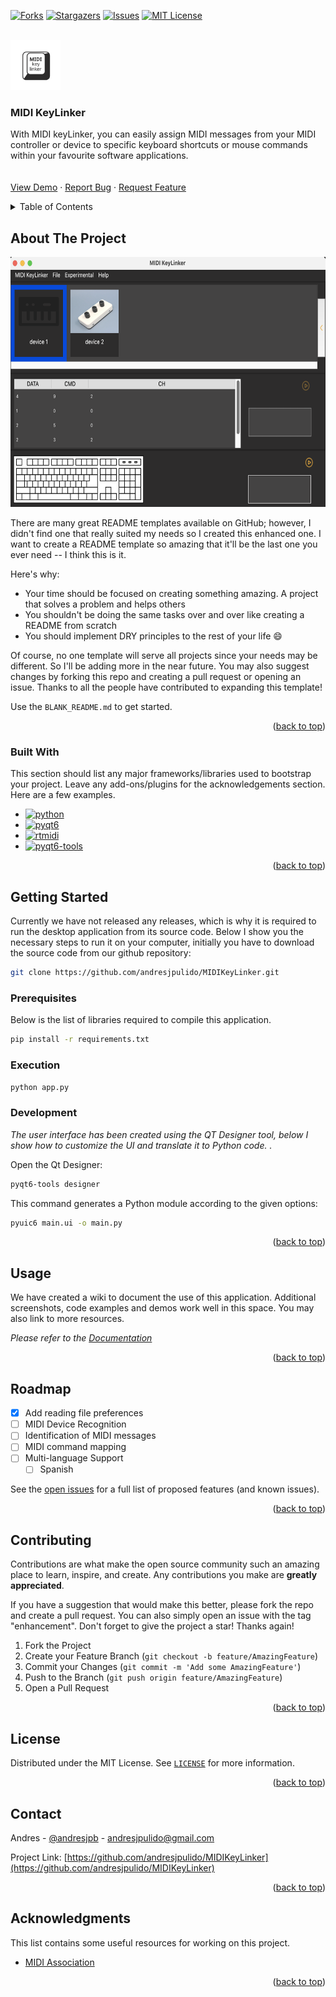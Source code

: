 <a name="readme-top"></a>
 



<!-- PROJECT SHIELDS -->
<!--
*** I'm using markdown "reference style" links for readability.
*** Reference links are enclosed in brackets [ ] instead of parentheses ( ).
*** See the bottom of this document for the declaration of the reference variables
*** for contributors-url, forks-url, etc. This is an optional, concise syntax you may use.
*** https://www.markdownguide.org/basic-syntax/#reference-style-links
-->
 
[![Forks][forks-shield]][forks-url]
[![Stargazers][stars-shield]][stars-url]
[![Issues][issues-shield]][issues-url]
[![MIT License][license-shield]][license-url]
 


<!-- PROJECT LOGO -->
<br />
<div>
  <a href="https://github.com/andresjpulido/MIDIKeyLinker">
    <img src="icon/logo.svg" alt="Logo" width="80" height="80">
  </a>

  <h3 >MIDI KeyLinker</h3>

  <p >
    With MIDI keyLinker, you can easily assign MIDI messages from your MIDI controller or device to specific keyboard shortcuts or mouse commands within your favourite software applications.
    <br />
        <br />
    <br />
    <a href="https://github.com/andresjpulido/MIDIKeyLinker">View Demo</a>
    ·
    <a href="https://github.com/andresjpulido/MIDIKeyLinker/issues/new?labels=bug&template=bug-report---.md">Report Bug</a>
    ·
    <a href="https://github.com/andresjpulido/MIDIKeyLinker/issues/new?labels=enhancement&template=feature-request---.md">Request Feature</a>
  </p>
</div>



<!-- TABLE OF CONTENTS -->
<details>
  <summary>Table of Contents</summary>
  <ol>
    <li>
      <a href="#about-the-project">About The Project</a>
      <ul>
        <li><a href="#built-with">Built With</a></li>
      </ul>
    </li>
    <li>
      <a href="#getting-started">Getting Started</a>
      <ul>
        <li><a href="#prerequisites">Prerequisites</a></li>
        <li><a href="#installation">Installation</a></li>
      </ul>
    </li>
    <li><a href="#usage">Usage</a></li>
    <li><a href="#roadmap">Roadmap</a></li>
    <li><a href="#contributing">Contributing</a></li>
    <li><a href="#license">License</a></li>
    <li><a href="#contact">Contact</a></li>
    <li><a href="#acknowledgments">Acknowledgments</a></li>
  </ol>
</details>



<!-- ABOUT THE PROJECT -->
## About The Project
 
 <p align="center">
<img src="docs/images/screenshot01.png" width="700" height="400">
</p>

There are many great README templates available on GitHub; however, I didn't find one that really suited my needs so I created this enhanced one. I want to create a README template so amazing that it'll be the last one you ever need -- I think this is it.

Here's why:
* Your time should be focused on creating something amazing. A project that solves a problem and helps others
* You shouldn't be doing the same tasks over and over like creating a README from scratch
* You should implement DRY principles to the rest of your life :smile:

Of course, no one template will serve all projects since your needs may be different. So I'll be adding more in the near future. You may also suggest changes by forking this repo and creating a pull request or opening an issue. Thanks to all the people have contributed to expanding this template!

Use the `BLANK_README.md` to get started.

<p align="right">(<a href="#readme-top">back to top</a>)</p>



### Built With

This section should list any major frameworks/libraries used to bootstrap your project. Leave any add-ons/plugins for the acknowledgements section. Here are a few examples.

* [![python][python]][python-url]
* [![pyqt6][pyqt6]][pyqt6-url] 
* [![rtmidi][rtmidi]][rtmidi-url]
* [![pyqt6-tools][pyqt6-tools]][pyqt6-tools-url]

<p align="right">(<a href="#readme-top">back to top</a>)</p>



<!-- GETTING STARTED -->
## Getting Started

Currently we have not released any releases, which is why it is required to run the desktop application from its source code. Below I show you the necessary steps to run it on your computer, initially you have to download the source code from our github repository:

```sh
git clone https://github.com/andresjpulido/MIDIKeyLinker.git
```

### Prerequisites

Below is the list of libraries required to compile this application.
 
  ```sh
  pip install -r requirements.txt
  ```

### Execution

```sh 
python app.py
```

### Development

_The user interface has been created using the QT Designer tool, below I show how to customize the UI and translate it to Python code. ._

Open the Qt Designer:

```sh 
pyqt6-tools designer
```

This command generates a Python module according to the given options:
 
```sh 
pyuic6 main.ui -o main.py
```
  
<p align="right">(<a href="#readme-top">back to top</a>)</p>



<!-- USAGE EXAMPLES -->
## Usage

We have created a wiki to document the use of this application. Additional screenshots, code examples and demos work well in this space. You may also link to more resources.

_Please refer to the [Documentation](https://github.com/andresjpulido/MIDIKeyLinker/wiki)_

<p align="right">(<a href="#readme-top">back to top</a>)</p>



<!-- ROADMAP -->
## Roadmap

- [x] Add reading file preferences
- [ ] MIDI Device Recognition
- [ ] Identification of MIDI messages
- [ ] MIDI command mapping
- [ ] Multi-language Support
    - [ ] Spanish

See the [open issues](https://github.com/andresjpulido/MIDIKeyLinker/issues) for a full list of proposed features (and known issues).

<p align="right">(<a href="#readme-top">back to top</a>)</p>



<!-- CONTRIBUTING -->
## Contributing

Contributions are what make the open source community such an amazing place to learn, inspire, and create. Any contributions you make are **greatly appreciated**.

If you have a suggestion that would make this better, please fork the repo and create a pull request. You can also simply open an issue with the tag "enhancement".
Don't forget to give the project a star! Thanks again!

1. Fork the Project
2. Create your Feature Branch (`git checkout -b feature/AmazingFeature`)
3. Commit your Changes (`git commit -m 'Add some AmazingFeature'`)
4. Push to the Branch (`git push origin feature/AmazingFeature`)
5. Open a Pull Request

<p align="right">(<a href="#readme-top">back to top</a>)</p>



<!-- LICENSE -->
## License

Distributed under the MIT License. See [`LICENSE`](https://github.com/andresjpulido/MIDIKeyLinker/blob/main/LICENSE) for more information.

<p align="right">(<a href="#readme-top">back to top</a>)</p>



<!-- CONTACT -->
## Contact

Andres - [@andresjpb](https://twitter.com/andresjpb) - andresjpulido@gmail.com

Project Link: [https://github.com/andresjpulido/MIDIKeyLinker](https://github.com/andresjpulido/MIDIKeyLinker)

<p align="right">(<a href="#readme-top">back to top</a>)</p>



<!-- ACKNOWLEDGMENTS -->
## Acknowledgments

This list contains some useful resources for working on this project.

* [MIDI Association](https://midi.org)

<p align="right">(<a href="#readme-top">back to top</a>)</p>


<!-- MARKDOWN LINKS & IMAGES -->
<!-- https://www.markdownguide.org/basic-syntax/#reference-style-links -->
 [forks-shield]: https://img.shields.io/github/forks/andresjpulido/MIDIKeyLinker?style=for-the-badge
[forks-url]: https://github.com/andresjpulido/MIDIKeyLinker/network/members
[stars-shield]: https://img.shields.io/github/stars/andresjpulido%2FMIDIKeyLinker?style=for-the-badge
[stars-url]: https://github.com/andresjpulido/MIDIKeyLinker/stargazers
[issues-shield]: https://img.shields.io/github/issues/andresjpulido/MIDIKeyLinker?style=for-the-badge
[issues-url]: https://github.com/andresjpulido/MIDIKeyLinker/issues
[license-shield]: https://img.shields.io/github/license/andresjpulido/MIDIKeyLinker?style=for-the-badge
[license-url]: https://github.com/andresjpulido/MIDIKeyLinker/blob/main/LICENSE
[product-screenshot]: docs/images/screenshot01.png


[python]: https://img.shields.io/badge/python-606060?style=for-the-badge&logoColor=fff&labelColor=fff
[python-url]: https://www.python.org/
[rtmidi]: https://img.shields.io/badge/rtmidi-2E6CA8?style=for-the-badge&logoColor=fff&labelColor=fff
[rtmidi-url]: https://pypi.org/project/python-rtmidi/
[pyqt6-tools]: https://img.shields.io/badge/pyqt6%20tools-2E6CA8?style=for-the-badge&logoColor=fff&labelColor=fff
[pyqt6-tools-url]: https://pypi.org/project/pyqt6-tools/
[pyqt6]: https://img.shields.io/badge/pyqt6-2E6CA8?style=for-the-badge&logoColor=fff&labelColor=fff
[pyqt6-url]: https://pypi.org/project/PyQt6/ 
 